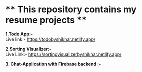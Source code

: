 # ** This repository contains my resume projects **<br/>

**1.Todo App:-**<br/>
    Live link:- https://todobyshikhar.netlify.app/

**2.Sorting Visualizer:-**<br/>
   Live Link:- https://sortingvisualizerbyshikhar.netlify.app/

**3. Chat-Application with Firebase backend :-**<br/>
